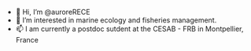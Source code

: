 - 👋 Hi, I’m @auroreRECE
- 👀 I’m interested in marine ecology and fisheries management. 
- 📫 I am currently a postdoc sutdent at the CESAB - FRB in Montpellier, France

<!---
auroreRECE/auroreRECE is a ✨ special ✨ repository because its `README.md` (this file) appears on your GitHub profile.
You can click the Preview link to take a look at your changes.
--->
